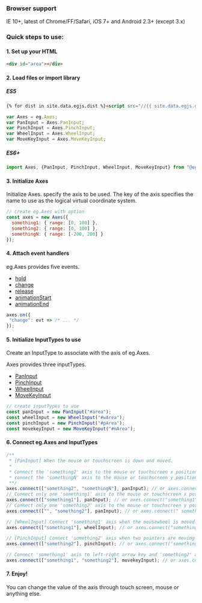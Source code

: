 ### Browser support
IE 10+, latest of Chrome/FF/Safari, iOS 7+ and Android 2.3+ (except 3.x)

### Quick steps to use:


#### 1. Set up your HTML

``` html
<div id="area"></div>
```

#### 2. Load files or import library


##### ES5
``` html
{% for dist in site.data.egjs.dist %}<script src="//{{ site.data.egjs.github.user }}.github.io/{{ site.data.egjs.github.repo }}/{{ dist }}"></script>{% endfor %}
```
```js
var Axes = eg.Axes;
var PanInput = Axes.PanInput;
var PinchInput = Axes.PinchInput;
var WheelInput = Axes.WheelInput;
var MoveKeyInput = Axes.MoveKeyInput;
```

##### ES6+
```js
import Axes, {PanInput, PinchInput, WheelInput, MoveKeyInput} from "@egjs/axes";
```

#### 3. Initialize Axes

Initialize Axes. specify the axis to be used.
The key of the axis specifies the name to use as the logical virtual coordinate system.

```js
// create eg.Axes with option
const axes = new Axes({
  something1: { range: [0, 100] },
  something2: { range: [0, 100] },
  somethingN: { range: [-200, 200] }
});
```

#### 4. Attach event handlers
eg.Axes provides five events.

- [hold](./release/latest/doc/eg.Axes.html#event:hold)
- [change](./release/latest/doc/eg.Axes.html#event:change)
- [release](./release/latest/doc/eg.Axes.html#event:release)
- [animationStart](./release/latest/doc/eg.Axes.html#event:animationStart)
- [animationEnd](./release/latest/doc/eg.Axes.html#event:animationEnd)

```js
axes.on({
 "change": evt => /* ... */
});
```

#### 5. Initialize InputTypes to use
Create an InputType to associate with the axis of eg.Axes.

Axes provides three inputTypes.
- [PanInput](./release/latest/doc/eg.Axes.PanInput.html)
- [PinchInput](./release/latest/doc/eg.Axes.PinchInput.html)
- [WheelInput](./release/latest/doc/eg.Axes.WheelInput.html)
- [MoveKeyInput](./release/latest/doc/eg.Axes.MoveKeyInput.html)

```js
// create inputTypes to use
const panInput = new PanInput("#area");
const wheelInput = new WheelInput("#wArea");
const pinchInput = new PinchInput("#pArea");
const movekeyInput = new MoveKeyInput("#mArea");
```

#### 6. Connect eg.Axes and InputTypes 

```js
/** 
 * [PanInput] When the mouse or touchscreen is down and moved.
 *
 * Connect the 'something2' axis to the mouse or touchscreen x position and
 * connect the 'somethingN' axis to the mouse or touchscreen y position.
 **/
axes.connect(["something2", "somethingN"], panInput); // or axes.connect("something2 somethingN", panInput);
// Connect only one 'something1' axis to the mouse or touchscreen x position.
axes.connect(["something1"], panInput); // or axes.connect("something1", panInput);
// Connect only one 'something2' axis to the mouse or touchscreen y position.
axes.connect(["", "something2"], panInput); // or axes.connect(" something2", panInput);

// [WheelInput] Connect 'something1' axis when the mousewheel is moved.
axes.connect(["something1"], wheelInput); // or axes.connect("something1", wheelInput);

// [PinchInput] Connect 'something2' axis when two pointers are moving toward (zoom-in) or away from each other (zoom-out).
axes.connect(["something2"], pinchInput); // or axes.connect("something2", pinchInput);

// Connect 'something1' axis to left-right arrow key and 'something2' axis to top-bottom key
axes.connect(["something1", "something2"], movekeyInput); // or axes.connect("something1 something2", panInput);
```

#### 7. Enjoy!
You can change the value of the axis through touch screen, mouse or anything else.
